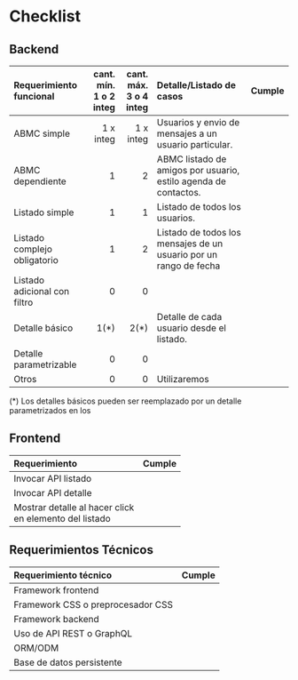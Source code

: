 # Checklist

## Backend

|Requerimiento funcional|cant. mín.<br>1 o 2 integ|cant. máx.<br>3 o 4 integ|Detalle/Listado de casos|Cumple|
|:-|-:|-:|:-|-|
|ABMC simple|1 x integ|1 x integ|Usuarios y envio de mensajes a un usuario particular.|
|ABMC dependiente|1|2|ABMC listado de amigos por usuario, estilo agenda de contactos.|
|Listado simple|1|1|Listado de todos los usuarios.|
|Listado complejo obligatorio|1|2|Listado de todos los mensajes de un usuario por un rango de fecha|
|Listado adicional con filtro|0|0|
|Detalle básico|1(*)|2(*)|Detalle de cada usuario desde el listado.|
|Detalle parametrizable|0|0|
|Otros|0|0|Utilizaremos

(\*) Los detalles básicos pueden ser reemplazado por un detalle parametrizados en los

## Frontend

|Requerimiento|Cumple|
|:-|-|
|Invocar API listado||
|Invocar API detalle||
|Mostrar detalle al hacer click <br>en elemento del listado||

## Requerimientos Técnicos

|Requerimiento técnico|Cumple|
|:-|-|
|Framework frontend||
|Framework CSS o preprocesador CSS||
|Framework backend||
|Uso de API REST o GraphQL||
|ORM/ODM||
|Base de datos persistente||
